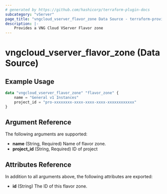 ```yaml
---
# generated by https://github.com/hashicorp/terraform-plugin-docs
subcategory: "vServer"
page_title: "vngcloud_vserver_flavor_zone Data Source - terraform-provider-vngcloud"
description: |-
    Provides a VNG Cloud VServer Flavor zone
---
```


# vngcloud_vserver_flavor_zone (Data Source)



## Example Usage

```terraform
data "vngcloud_vserver_flavor_zone" "flavor_zone" {
    name = "General v1 Instances"
    project_id = "pro-xxxxxxxx-xxxx-xxxx-xxxx-xxxxxxxxxxxx"
}
```

## Argument Reference

The following arguments are supported:

- **name** (String, Required) Name of flavor zone.
- **project_id** (String, Required) ID of project

## Attributes Reference

In addition to all arguments above, the following attributes are exported:

- **id** (String) The ID of this flavor zone.


